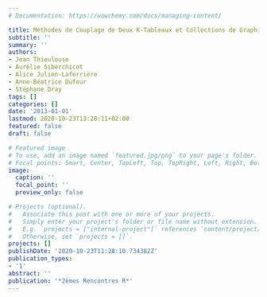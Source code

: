 ```yaml
---
# Documentation: https://wowchemy.com/docs/managing-content/

title: Méthodes de Couplage de Deux K-Tableaux et Collections de Graphiques
subtitle: ''
summary: ''
authors:
- Jean Thioulouse
- Aurélie Siberchicot
- Alice Julien-Laferrière
- Anne-Béatrice Dufour
- Stéphane Dray
tags: []
categories: []
date: '2013-01-01'
lastmod: 2020-10-23T13:28:11+02:00
featured: false
draft: false

# Featured image
# To use, add an image named `featured.jpg/png` to your page's folder.
# Focal points: Smart, Center, TopLeft, Top, TopRight, Left, Right, BottomLeft, Bottom, BottomRight.
image:
  caption: ''
  focal_point: ''
  preview_only: false

# Projects (optional).
#   Associate this post with one or more of your projects.
#   Simply enter your project's folder or file name without extension.
#   E.g. `projects = ["internal-project"]` references `content/project/deep-learning/index.md`.
#   Otherwise, set `projects = []`.
projects: []
publishDate: '2020-10-23T11:28:10.734382Z'
publication_types:
- '1'
abstract: ''
publication: '*2èmes Rencontres R*'
---
```

